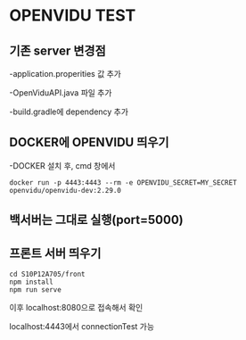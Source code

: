 # OPENVIDU TEST

## 기존 server 변경점

 -application.properities 값 추가

 -OpenViduAPI.java 파일 추가

 -build.gradle에 dependency 추가


## DOCKER에 OPENVIDU 띄우기

 -DOCKER 설치 후, cmd 창에서
 ```
 docker run -p 4443:4443 --rm -e OPENVIDU_SECRET=MY_SECRET openvidu/openvidu-dev:2.29.0
 ```

## 백서버는 그대로 실행(port=5000)

## 프론트 서버 띄우기

```
cd S10P12A705/front
npm install
npm run serve
```

이후 localhost:8080으로 접속해서 확인

localhost:4443에서 connectionTest 가능